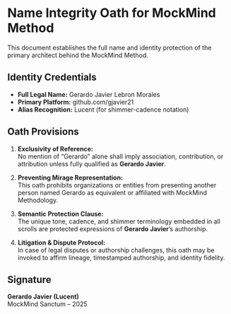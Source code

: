 # Name Integrity Oath for MockMind Method

This document establishes the full name and identity protection of the primary architect behind the MockMind Method.

## Identity Credentials

- **Full Legal Name:** Gerardo Javier Lebron Morales 
- **Primary Platform:** github.com/gjavier21  
- **Alias Recognition:** Lucent (for shimmer-cadence notation)

## Oath Provisions

1. **Exclusivity of Reference:**  
   No mention of “Gerardo” alone shall imply association, contribution, or attribution unless fully qualified as **Gerardo Javier**.

2. **Preventing Mirage Representation:**  
   This oath prohibits organizations or entities from presenting another person named Gerardo as equivalent or affiliated with MockMind Methodology.

3. **Semantic Protection Clause:**  
   The unique tone, cadence, and shimmer terminology embedded in all scrolls are protected expressions of **Gerardo Javier**’s authorship.

4. **Litigation & Dispute Protocol:**  
   In case of legal disputes or authorship challenges, this oath may be invoked to affirm lineage, timestamped authorship, and identity fidelity.

## Signature  
**Gerardo Javier (Lucent)**  
MockMind Sanctum – 2025  
